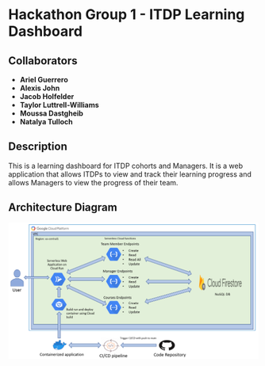 # **Hackathon Group 1 - ITDP Learning Dashboard**

## Collaborators

* **Ariel Guerrero**
* **Alexis John**
* **Jacob Holfelder**
* **Taylor Luttrell-Williams**
* **Moussa Dastgheib**
* **Natalya Tulloch**

## Description

This is a learning dashboard for ITDP cohorts and Managers. It is a web application that allows ITDPs to view and track their learning progress and allows Managers to view the progress of their team.

## Architecture Diagram

![architecture diagram](resources/architecture-diagram.PNG)







